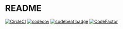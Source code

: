 # README

[![CircleCI](https://circleci.com/gh/9renpoto/rb/tree/master.svg?style=svg&circle-token=c64f79a846fb9c71f7f258f1ff6efab7c32aab86)](https://circleci.com/gh/9renpoto/rb/tree/master)
[![codecov](https://codecov.io/gh/9renpoto/rb/branch/master/graph/badge.svg)](https://codecov.io/gh/9renpoto/rb)
[![codebeat badge](https://codebeat.co/badges/30899b03-c746-4114-ac75-982a77d8802c)](https://codebeat.co/projects/github-com-9renpoto-rb-master)
[![CodeFactor](https://www.codefactor.io/repository/github/9renpoto/rb/badge)](https://www.codefactor.io/repository/github/9renpoto/rb)

